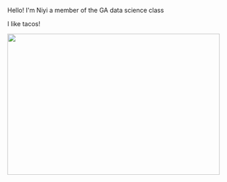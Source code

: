 Hello! I'm Niyi a member of the GA data science class

I like tacos!

<img src="//giphy.com/embed/fvLTnKMAhp1hm" width="480" height="320" frameBorder="0" class="giphy-embed" allowFullScreen/>